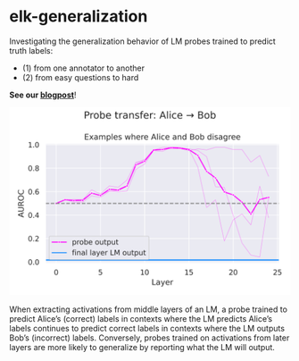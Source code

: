 # elk-generalization

Investigating the generalization behavior of LM probes trained to predict truth labels:
 - (1) from one annotator to another
 - (2) from easy questions to hard

**See our [blogpost](https://blog.eleuther.ai/passive-elk/)**!

![Figure 1](blogpost/results_alice_bob_disagree.png)

When extracting activations from middle layers of an LM, a probe trained to predict Alice’s (correct) labels in contexts where the LM predicts Alice’s labels continues to predict correct labels in contexts where the LM outputs Bob’s (incorrect) labels. Conversely, probes trained on activations from later layers are more likely to generalize by reporting what the LM will output.

